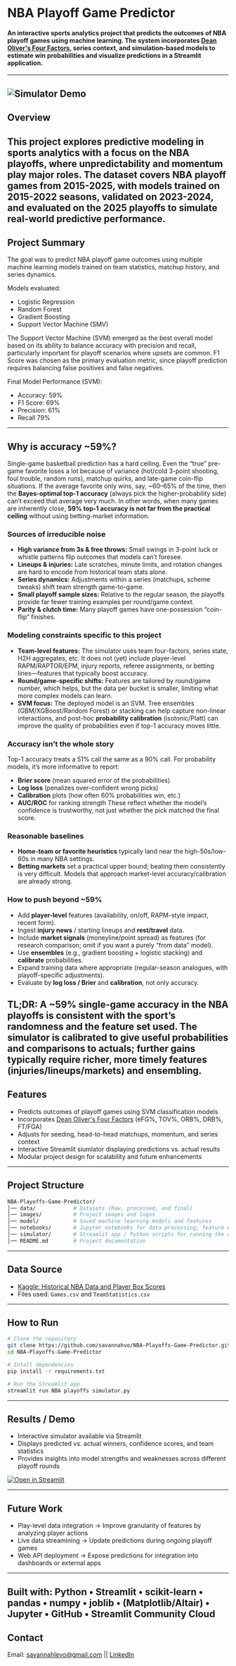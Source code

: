 # NBA Playoff Game Predictor 
#### An interactive sports analytics project that predicts the outcomes of NBA playoff games using machine learning. The system incorporates [Dean Oliver's Four Factors](https://www.basketball-reference.com/about/factors.html), series context, and simulation-based models to estimate win probabilities and visualize predictions in a Streamlit application.
---
![Simulator Demo](images/miscellaneous/demo.gif)
---


## Overview
This project explores predictive modeling in sports analytics with a focus on the NBA playoffs, where unpredictability and momentum play major roles. The dataset covers NBA playoff games from 2015-2025, with models trained on 2015-2022 seasons, validated on 2023-2024, and evaluated on the 2025 playoffs to simulate real-world predictive performance.
---
## Project Summary
The goal was to predict NBA playoff game outcomes using multiple machine learning models trained on team statistics, matchup history, and series dynamics.

Models evaluated:
- Logistic Regression
- Random Forest
- Gradient Boosting
- Support Vector Machine (SMV)

The Support Vector Machine (SVM) emerged as the best overall model based on its ability to balance accuracy with precision and recall, particularly important for playoff scenarios where upsets are common. F1 Score was chosen as the primary evaluation metric, since playoff prediction requires balancing false positives and false negatives.

Final Model Performance (SVM):
- Accuracy: 59%
- F1 Score: 69%
- Precision: 61%
- Recall 79%
---
## Why is accuracy ~59%?
Single-game basketball prediction has a hard ceiling. Even the “true” pre-game favorite loses a lot because of variance (hot/cold 3-point shooting, foul trouble, random runs), matchup quirks, and late-game coin-flip situations. If the average favorite only wins, say, ~60–65% of the time, then the **Bayes-optimal top-1 accuracy** (always pick the higher-probability side) can’t exceed that average very much. In other words, when many games are inherently close, **59% top-1 accuracy is not far from the practical ceiling** without using betting-market information.

### Sources of irreducible noise
- **High variance from 3s & free throws:** Small swings in 3-point luck or whistle patterns flip outcomes that models can’t foresee.
- **Lineups & injuries:** Late scratches, minute limits, and rotation changes are hard to encode from historical team stats alone.
- **Series dynamics:** Adjustments within a series (matchups, scheme tweaks) shift team strength game-to-game.
- **Small playoff sample sizes:** Relative to the regular season, the playoffs provide far fewer training examples per round/game context.
- **Parity & clutch time:** Many playoff games have one-possession “coin-flip” finishes.

### Modeling constraints specific to this project
- **Team-level features:** The simulator uses team four-factors, series state, H2H aggregates, etc. It does not (yet) include player-level RAPM/RAPTOR/EPM, injury reports, referee assignments, or betting lines—features that typically boost accuracy.
- **Round/game-specific shifts:** Features are tailored by round/game number, which helps, but the data per bucket is smaller, limiting what more complex models can learn.
- **SVM focus:** The deployed model is an SVM. Tree ensembles (GBM/XGBoost/Random Forest) or stacking can help capture non-linear interactions, and post-hoc **probability calibration** (isotonic/Platt) can improve the quality of probabilities even if top-1 accuracy moves little.

### Accuracy isn’t the whole story
Top-1 accuracy treats a 51% call the same as a 90% call. For probability models, it’s more informative to report:
- **Brier score** (mean squared error of the probabilities)
- **Log loss** (penalizes over-confident wrong picks)
- **Calibration** plots (how often 60% probabilities win, etc.)
- **AUC/ROC** for ranking strength
These reflect whether the model’s confidence is trustworthy, not just whether the pick matched the final score.

### Reasonable baselines
- **Home-team or favorite heuristics** typically land near the high-50s/low-60s in many NBA settings.
- **Betting markets** set a practical upper bound; beating them consistently is very difficult. Models that approach market-level accuracy/calibration are already strong.

### How to push beyond ~59%
- Add **player-level** features (availability, on/off, RAPM-style impact, recent form).
- Ingest **injury news** / starting lineups and **rest/travel** data.
- Include **market signals** (moneyline/point spread) as features (for research comparison; omit if you want a purely “from data” model).
- Use **ensembles** (e.g., gradient boosting + logistic stacking) and **calibrate** probabilities.
- Expand training data where appropriate (regular-season analogues, with playoff-specific adjustments).
- Evaluate by **log loss / Brier** and **calibration**, not only accuracy.

**TL;DR:** A ~59% single-game accuracy in the NBA playoffs is consistent with the sport’s randomness and the feature set used. The simulator is calibrated to give useful probabilities and comparisons to actuals; further gains typically require richer, more timely features (injuries/lineups/markets) and ensembling.
---
## Features
- Predicts outcomes of playoff games using SVM classification models
- Incorporates [Dean Oliver's Four Factors](https://www.basketball-reference.com/about/factors.html) (eFG%, TOV%, ORB%, DRB%, FT/FGA)
- Adjusts for seeding, head-to-head matchups, momentum, and series context
- Interactive Streamlit siumlator displaying predictions vs. actual results
- Modular project design for scalability and future enhancements
---
## Project Structure
```bash
NBA-Playoffs-Game-Predictor/
│── data/            # Datasets (Raw, processed, and final)
│── images/          # Project images and logos
│── model/           # Saved machine learning models and features
│── notebooks/       # Jupyter notebooks for data processing, feature engineering, modeling, and simulator development
│── simulator/       # Streamlit app / Python scripts for running the simulator
│── README.md        # Project documentation
```
---
## Data Source
- [Kaggle: Historical NBA Data and Player Box Scores](https://www.kaggle.com/datasets/eoinamoore/historical-nba-data-and-player-box-scores/data)
- Files used: `Games.csv` and `TeamStatistics.csv`
---
## How to Run
```bash
# Clone the repository
git clone https://github.com/savannahvo/NBA-Playoffs-Game-Predictor.git
cd NBA-Playoffs-Game-Predictor

# Intall dependencies
pip install -r requirements.txt

# Run the Streamlit app
streamlit run NBA playoffs simulator.py
```
---
## Results / Demo
- Interactive simulator available via Streamlit  
- Displays predicted vs. actual winners, confidence scores, and team statistics  
- Provides insights into model strengths and weaknesses across different playoff rounds  

[![Open in Streamlit](https://static.streamlit.io/badges/streamlit_badge_black_white.svg)](https://nba-playoffs-game-predictor-mto2nkdzcubqnv9curkyfz.streamlit.app/)

---
## Future Work
- Play-level data integration -> Improve granularity of features by analyzing player actions
- Live data streamining -> Update predictions during ongoing playoff games
- Web API deployment -> Expose predictions for integration into dashboards or external apps
---
**Built with:** Python • Streamlit • scikit-learn • pandas • numpy • joblib • (Matplotlib/Altair) • Jupyter • GitHub • Streamlit Community Cloud
---
## Contact
Email: savannahlevo@gmail.com || [LinkedIn](https://www.linkedin.com/in/savannahlevo/)     



